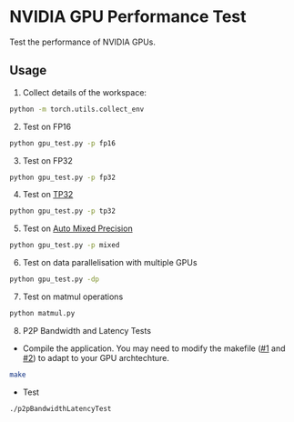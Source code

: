 # NVIDIA GPU Performance Test
Test the performance of NVIDIA GPUs.

## Usage
1. Collect details of the workspace:
```bash
python -m torch.utils.collect_env
```
2. Test on FP16
```bash
python gpu_test.py -p fp16
```
3. Test on FP32
```bash
python gpu_test.py -p fp32
```
4. Test on [TP32](https://blogs.nvidia.com/blog/2020/05/14/tensorfloat-32-precision-format/)
```bash
python gpu_test.py -p tp32
```
5. Test on [Auto Mixed Precision](https://developer.nvidia.com/automatic-mixed-precision)
```bash
python gpu_test.py -p mixed
```
6. Test on data parallelisation with multiple GPUs
```bash
python gpu_test.py -dp
```
7. Test on matmul operations
```bash
python matmul.py
```
8. P2P Bandwidth and Latency Tests
- Compile the application. You may need to modify the makefile ([#1](https://github.com/aca10jl/NVIDIA_GPU_Performance_Test/blob/71f9883fe170e21dcca2de49625232db3717b248/P2PBandwidthLatency/Makefile#L271) and [#2](https://github.com/aca10jl/NVIDIA_GPU_Performance_Test/blob/71f9883fe170e21dcca2de49625232db3717b248/P2PBandwidthLatency/Makefile#L273)) to adapt to your GPU archtechture. 
```bash
make
```
- Test
```bash
./p2pBandwidthLatencyTest
```
